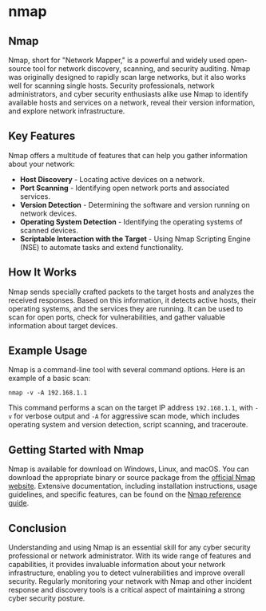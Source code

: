 # nmap

## Nmap

Nmap, short for "Network Mapper," is a powerful and widely used open-source tool for network discovery, scanning, and security auditing. Nmap was originally designed to rapidly scan large networks, but it also works well for scanning single hosts. Security professionals, network administrators, and cyber security enthusiasts alike use Nmap to identify available hosts and services on a network, reveal their version information, and explore network infrastructure.

## Key Features

Nmap offers a multitude of features that can help you gather information about your network:

- **Host Discovery** - Locating active devices on a network.
- **Port Scanning** - Identifying open network ports and associated services.
- **Version Detection** - Determining the software and version running on network devices.
- **Operating System Detection** - Identifying the operating systems of scanned devices.
- **Scriptable Interaction with the Target** - Using Nmap Scripting Engine (NSE) to automate tasks and extend functionality.

## How It Works

Nmap sends specially crafted packets to the target hosts and analyzes the received responses. Based on this information, it detects active hosts, their operating systems, and the services they are running. It can be used to scan for open ports, check for vulnerabilities, and gather valuable information about target devices.

## Example Usage

Nmap is a command-line tool with several command options. Here is an example of a basic scan:

```
nmap -v -A 192.168.1.1
```

This command performs a scan on the target IP address `192.168.1.1`, with `-v` for verbose output and `-A` for aggressive scan mode, which includes operating system and version detection, script scanning, and traceroute.

## Getting Started with Nmap

Nmap is available for download on Windows, Linux, and macOS. You can download the appropriate binary or source package from the [official Nmap website](https://nmap.org/download.html). Extensive documentation, including installation instructions, usage guidelines, and specific features, can be found on the [Nmap reference guide](https://nmap.org/book/man.html).

## Conclusion

Understanding and using Nmap is an essential skill for any cyber security professional or network administrator. With its wide range of features and capabilities, it provides invaluable information about your network infrastructure, enabling you to detect vulnerabilities and improve overall security. Regularly monitoring your network with Nmap and other incident response and discovery tools is a critical aspect of maintaining a strong cyber security posture.
